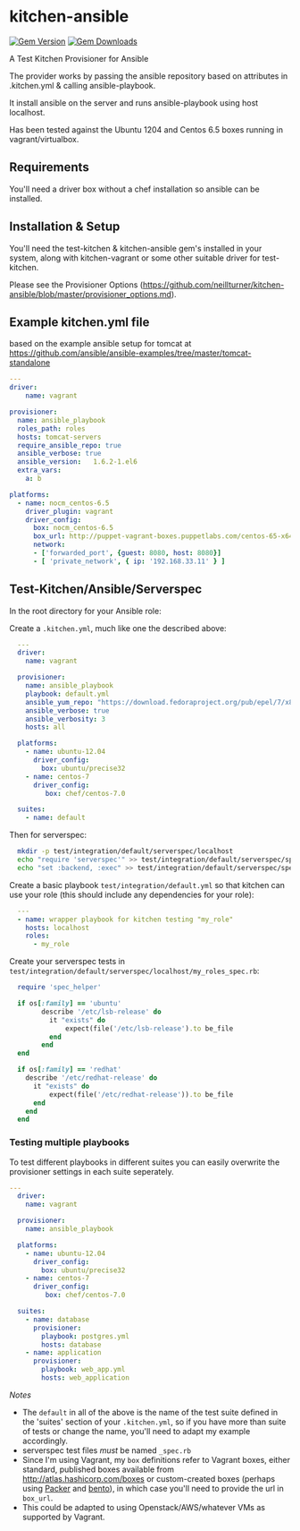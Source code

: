 # kitchen-ansible

[![Gem Version](https://badge.fury.io/rb/kitchen-ansible.svg)](http://badge.fury.io/rb/kitchen-ansible)
[![Gem Downloads](http://ruby-gem-downloads-badge.herokuapp.com/kitchen-ansible?type=total&color=brightgreen)](https://rubygems.org/gems/kitchen-ansible)

A Test Kitchen Provisioner for Ansible

The provider works by passing the ansible repository based on attributes in .kitchen.yml & calling ansible-playbook.

It install ansible on the server and runs ansible-playbook using host localhost.

Has been tested against the Ubuntu 1204 and Centos 6.5 boxes running in vagrant/virtualbox.

## Requirements
You'll need a driver box without a chef installation so ansible can be installed.

## Installation & Setup
You'll need the test-kitchen & kitchen-ansible gem's installed in your system, along with kitchen-vagrant or some other suitable driver for test-kitchen.

Please see the Provisioner Options (https://github.com/neillturner/kitchen-ansible/blob/master/provisioner_options.md).

## Example kitchen.yml file

based on the example ansible setup for tomcat at  https://github.com/ansible/ansible-examples/tree/master/tomcat-standalone

```yaml
---
driver:
    name: vagrant

provisioner:
  name: ansible_playbook
  roles_path: roles
  hosts: tomcat-servers
  require_ansible_repo: true
  ansible_verbose: true
  ansible_version:   1.6.2-1.el6
  extra_vars:
    a: b

platforms:
  - name: nocm_centos-6.5
    driver_plugin: vagrant
    driver_config:
      box: nocm_centos-6.5
      box_url: http://puppet-vagrant-boxes.puppetlabs.com/centos-65-x64-virtualbox-nocm.box
      network:
      - ['forwarded_port', {guest: 8080, host: 8080}]
      - [ 'private_network', { ip: '192.168.33.11' } ]
```

## Test-Kitchen/Ansible/Serverspec

In the root directory for your Ansible role:

Create a `.kitchen.yml`, much like one the described above:
    
```yaml
  ---
  driver:
    name: vagrant

  provisioner:
    name: ansible_playbook
    playbook: default.yml
    ansible_yum_repo: "https://download.fedoraproject.org/pub/epel/7/x86_64/e/epel-release-7-5.noarch.rpm"
    ansible_verbose: true
    ansible_verbosity: 3
    hosts: all

  platforms:
    - name: ubuntu-12.04
      driver_config:
        box: ubuntu/precise32
    - name: centos-7
      driver_config:
         box: chef/centos-7.0

  suites:
    - name: default
```

Then for serverspec:
    
```bash
  mkdir -p test/integration/default/serverspec/localhost
  echo "require 'serverspec'" >> test/integration/default/serverspec/spec_helper.rb
  echo "set :backend, :exec" >> test/integration/default/serverspec/spec_helper.rb
```

Create a basic playbook `test/integration/default.yml` so that kitchen can use your role (this should include any dependencies for your role):
    
```yaml
  ---
  - name: wrapper playbook for kitchen testing "my_role"
    hosts: localhost
    roles:
      - my_role
```

Create your serverspec tests in `test/integration/default/serverspec/localhost/my_roles_spec.rb`:
    
```ruby
  require 'spec_helper'

  if os[:family] == 'ubuntu'
        describe '/etc/lsb-release' do
          it "exists" do
              expect(file('/etc/lsb-release').to be_file
          end
        end
  end

  if os[:family] == 'redhat'
    describe '/etc/redhat-release' do
      it "exists" do
          expect(file('/etc/redhat-release')).to be_file
      end
    end
  end
```

### Testing multiple playbooks
To test different playbooks in different suites you can easily overwrite the provisioner settings in each suite seperately.
```yaml
---
  driver:
    name: vagrant

  provisioner:
    name: ansible_playbook

  platforms:
    - name: ubuntu-12.04
      driver_config:
        box: ubuntu/precise32
    - name: centos-7
      driver_config:
         box: chef/centos-7.0

  suites:
    - name: database
      provisioner:
        playbook: postgres.yml
        hosts: database
    - name: application
      provisioner:
        playbook: web_app.yml
        hosts: web_application
```

*Notes*

* The `default` in all of the above is the name of the test suite defined in the 'suites' section of your `.kitchen.yml`, so if you have more than suite of tests or change the name, you'll need to adapt my example accordingly.
* serverspec test files *must* be named `_spec.rb`
* Since I'm using Vagrant, my `box` definitions refer to Vagrant boxes, either standard, published boxes available from <http://atlas.hashicorp.com/boxes> or custom-created boxes (perhaps using [Packer][packer] and [bento][bento]), in which case you'll need to provide the url in `box_url`.
* This could be adapted to using Openstack/AWS/whatever VMs as supported by Vagrant.

[Serverspec]: http://serverspec.org
[packer]: https://packer.io
[bento]: https://github.com/chef/bento

